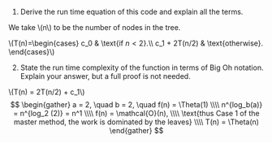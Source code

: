 1) Derive the run time equation of this code and explain all the terms.

We take \\(n\\) to be the number of nodes in the tree.

\\(T(n)=\begin{cases}
    c_0 & \text{if $n<2$}.\\\\
    c_1 + 2T(n/2) & \text{otherwise}.
  \end{cases}\\)
  
2) State the run time complexity of the function in terms of Big Oh notation. Explain your answer, but a full proof is not needed.​

\\(T(n) = 2T(n/2) + c_1\\)
$$
\begin{gather}
a = 2, \quad b = 2, \quad f(n) = \Theta(1) \\\\
n^{log_b(a)} = n^{log_2 (2)} = n^1 \\\\
f(n) = \mathcal{O}(n), \\\\
\text{thus Case 1 of the master method, the work is dominated by the leaves} \\\\
T(n) = \Theta(n)
\end{gather}
$$